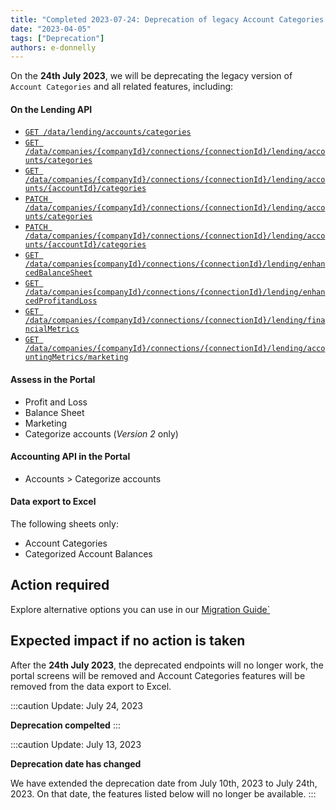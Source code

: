 ```yaml
---
title: "Completed 2023-07-24: Deprecation of legacy Account Categories and related features in Assess"
date: "2023-04-05"
tags: ["Deprecation"]
authors: e-donnelly
---
```


On the **24th July 2023**, we will be deprecating the legacy version of  `Account Categories` and all related features, including:

<!--truncate-->

#### On the Lending API

- [`GET /data/lending/accounts/categories`](/assess-api#/operations/list-available-account-categories)
- [`GET /data/companies/{companyId}/connections/{connectionId}/lending/accounts/categories`](/assess-api#/operations/list-accounts-categories)
- [`GET /data/companies/{companyId}/connections/{connectionId}/lending/accounts/{accountId}/categories`](/assess-api#/operations/get-account-category)
- [`PATCH /data/companies/{companyId}/connections/{connectionId}/lending/accounts/categories`](/assess-api#/operations/update-accounts-categories)
- [`PATCH /data/companies/{companyId}/connections/{connectionId}/lending/accounts/{accountId}/categories`](/assess-api#/operations/update-account-category)
- [`GET /data/companies{companyId}/connections/{connectionId}/lending/enhancedBalanceSheet`](/assess-api#/operations/get-enhanced-balance-sheet)
- [`GET /data/companies{companyId}/connections/{connectionId}/lending/enhancedProfitandLoss`](/assess-api#/operations/get-enhanced-profit-and-loss)  
- [`GET /data/companies/{companyId}/connections/{connectionId}/lending/financialMetrics`](/assess-api#/operations/get-enhanced-financial-metrics) 
- [`GET /data/companies/{companyId}/connections/{connectionId}/lending/accountingMetrics/marketing`](/assess-api#/operations/get-accounting-marketing-metrics)

#### Assess in the Portal

- Profit and Loss
- Balance Sheet
- Marketing
- Categorize accounts (<i>Version 2 </i> only)

#### Accounting API in the Portal

- Accounts > Categorize accounts

#### Data export to Excel

The following sheets only:
- Account Categories
- Categorized Account Balances

## Action required

Explore alternative options you can use in our [Migration Guide`](/lending/overview)

## Expected impact if no action is taken

After the **24th July 2023**, the deprecated endpoints will no longer work, the portal screens will be removed and Account Categories features will be removed from the data export to Excel.


:::caution Update: July 24, 2023

**Deprecation compelted**
:::

:::caution Update: July 13, 2023

**Deprecation date has changed**

We have extended the deprecation date from July 10th, 2023 to July 24th, 2023. On that date, the features listed below will no longer be available.
:::